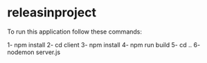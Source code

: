 # releasinproject
To run this application follow these commands:

1- npm install
2- cd client
3- npm install
4- npm run build
5- cd ..
6- nodemon server.js


